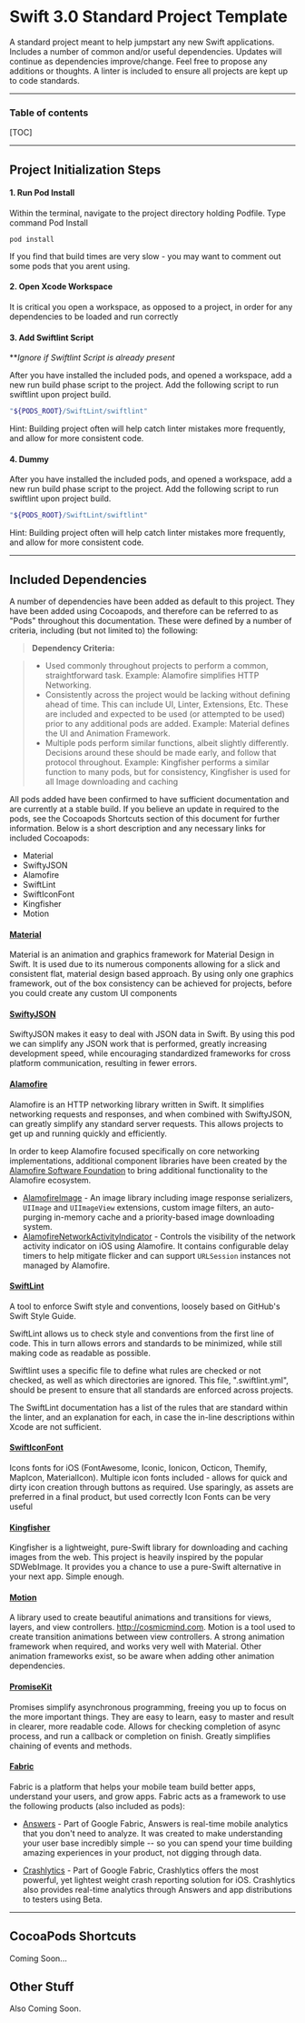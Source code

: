 Swift 3.0 Standard Project Template
===================

A standard project meant to help jumpstart any new Swift applications. Includes a number of common and/or useful dependencies. Updates will continue as dependencies improve/change. Feel free to propose any additions or thoughts. A linter is included to ensure all projects are kept up to code standards. 

----------
### Table of contents

[TOC]

----------

Project Initialization Steps
-------------


#### 1. Run Pod Install

Within the terminal, navigate to the project directory holding Podfile. Type command Pod Install

```
pod install
```
If you find that build times are very slow - you may want to comment out some pods that you arent using.


#### 2. Open Xcode Workspace

It is critical you open a workspace, as opposed to a project, in order for any dependencies to be loaded and run correctly


#### 3. Add Swiftlint Script

***Ignore if Swiftlint Script is already present*

After you have installed the included pods, and opened a workspace, add a new run build phase script to the project. Add the following script to run swiftlint upon project build.

```bash
"${PODS_ROOT}/SwiftLint/swiftlint"
```
Hint: Building project often will help catch linter mistakes more frequently, and allow for more consistent code.

#### 4. Dummy

After you have installed the included pods, and opened a workspace, add a new run build phase script to the project. Add the following script to run swiftlint upon project build.

```bash
"${PODS_ROOT}/SwiftLint/swiftlint"
```
Hint: Building project often will help catch linter mistakes more frequently, and allow for more consistent code.

----------


Included Dependencies
-------------------

A number of dependencies have been added as default to this project. They have been added using Cocoapods, and therefore can be referred to as "Pods" throughout this documentation. These were defined by a number of criteria, including (but not limited to) the following:
> **Dependency Criteria:**

> - Used commonly throughout projects to perform a common, straightforward task. Example: Alamofire simplifies HTTP Networking.
> - Consistently across the project would be lacking without defining ahead of time. This can include UI, Linter, Extensions, Etc. These are included and expected to be used (or attempted to be used) prior to any additional pods are added. Example: Material defines the UI and Animation Framework.
> - Multiple pods perform similar functions, albeit slightly differently. Decisions around these should be made early, and follow that protocol throughout. Example: Kingfisher performs a similar function to many pods, but for consistency, Kingfisher is used for all Image downloading and caching

All pods added have been confirmed to have sufficient documentation and are currently at a stable build. If you believe an update in required to the pods, see the Cocoapods Shortcuts section of this document for further information. Below is a short description and any necessary links for included Cocoapods:

 - Material 
 - SwiftyJSON
 - Alamofire
 - SwiftLint
 - SwiftIconFont
 - Kingfisher
 - Motion


#### **[Material](https://github.com/CosmicMind/Material)**

Material is an animation and graphics framework for Material Design in Swift. It is used due to its numerous components allowing for a slick and consistent flat, material design based approach. By using only one graphics framework, out of the box consistency can be achieved for projects, before you could create any custom UI components

#### **[SwiftyJSON](https://github.com/SwiftyJSON/SwiftyJSON)**

SwiftyJSON makes it easy to deal with JSON data in Swift. By using this pod we can simplify any JSON work that is performed, greatly increasing development speed, while encouraging standardized frameworks for cross platform communication, resulting in fewer errors.

#### **[Alamofire](https://github.com/Alamofire/Alamofire)**

Alamofire is an HTTP networking library written in Swift. It simplifies networking requests and responses, and when combined with SwiftyJSON, can greatly simplify any standard server requests. This allows projects to get up and running quickly and efficiently.

In order to keep Alamofire focused specifically on core networking implementations, additional component libraries have been created by the [Alamofire Software Foundation](https://github.com/Alamofire/Foundation) to bring additional functionality to the Alamofire ecosystem.

- [AlamofireImage](https://github.com/Alamofire/AlamofireImage) - An image library including image response serializers, `UIImage` and `UIImageView` extensions, custom image filters, an auto-purging in-memory cache and a priority-based image downloading system.
- [AlamofireNetworkActivityIndicator](https://github.com/Alamofire/AlamofireNetworkActivityIndicator) - Controls the visibility of the network activity indicator on iOS using Alamofire. It contains configurable delay timers to help mitigate flicker and can support `URLSession` instances not managed by Alamofire.



#### **[SwiftLint](https://github.com/realm/SwiftLint)**
A tool to enforce Swift style and conventions, loosely based on GitHub's Swift Style Guide.

SwiftLint allows us to check style and conventions from the first line of code. This in turn allows errors and standards to be minimized, while still making code as readable as possible.

Swiftlint uses a specific file to define what rules are checked or not checked, as well as which directories are ignored. This file, ".swiftlint.yml", should be present to ensure that all standards are enforced across projects.

The SwiftLint documentation has a list of the rules that are standard within the linter, and an explanation for each, in case the in-line descriptions within Xcode are not sufficient.

#### **[SwiftIconFont](https://github.com/0x73/SwiftIconFont)**

Icons fonts for iOS (FontAwesome, Iconic, Ionicon, Octicon, Themify, MapIcon, MaterialIcon). Multiple icon fonts included - allows for quick and dirty icon creation through buttons as required. Use sparingly, as assets are preferred in a final product, but used correctly Icon Fonts can be very useful

#### **[Kingfisher](https://github.com/onevcat/Kingfisher)**

Kingfisher is a lightweight, pure-Swift library for downloading and caching images from the web. This project is heavily inspired by the popular SDWebImage. It provides you a chance to use a pure-Swift alternative in your next app. Simple enough.

#### **[Motion](https://github.com/CosmicMind/Motion)**

A library used to create beautiful animations and transitions for views, layers, and view controllers. http://cosmicmind.com. Motion is a tool used to create transition animations between view controllers. A strong animation framework when required, and works very well with Material. Other animation frameworks exist, so be aware when adding other animation dependencies.

#### **[PromiseKit](https://github.com/mxcl/PromiseKit)**

Promises simplify asynchronous programming, freeing you up to focus on the more important things. They are easy to learn, easy to master and result in clearer, more readable code. Allows for checking completion of async process, and run a callback or completion on finish. Greatly simplifies chaining of events and methods.

#### **[Fabric](https://get.fabric.io/)**

Fabric is a platform that helps your mobile team build better apps, understand your users, and grow apps. Fabric acts as a framework to use the following products (also included as pods):

- [Answers](https://answers.io/) - Part of Google Fabric, Answers is real-time mobile analytics that you don't need to analyze. It was created to make understanding your user base incredibly simple -- so you can spend your time building amazing experiences in your product, not digging through data.

- [Crashlytics](http://try.crashlytics.com/) - Part of Google Fabric, Crashlytics offers the most powerful, yet lightest weight crash reporting solution for iOS. Crashlytics also provides real-time analytics through Answers and app distributions to testers using Beta.


----------

CocoaPods Shortcuts
-------------------

Coming Soon...

Other Stuff
-------------------

Also Coming Soon.

